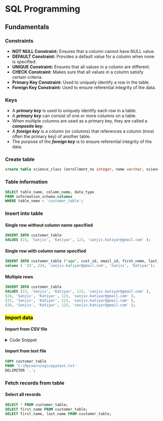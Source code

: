 # SQL Programming

## Fundamentals

### Constraints

- **NOT NULL Constraint:** Ensures that a column cannot have NULL value.
- **DEFAULT Constraint:** Provides a default value for a column when none is
specified.
- **UNIQUE Constraint:** Ensures that all values in a column are different.
- **CHECK Constraint:** Makes sure that all values in a column satisfy certain
criteria.
- **Primary Key Constraint:** Used to uniquely identify a row in the table.
- **Foreign Key Constraint:** Used to ensure referential integrity of the data.

### Keys

- A ***primary key*** is used to uniquely identify each row in a table.
- A ***primary key*** can consist of one or more columns on a table.
- When multiple columns are used as a primary key, they are called a
  ***composite key***.
- A ***foreign key*** is a column (or columns) that references a column (most often
the primary key) of another table.
- The purpose of the ***foreign key*** is to ensure referential integrity of the data.

### Create table

``` sql
create table science_class (enrollment_no integer, name varchar, science_mark int);
```

### Table information
``` sql
SELECT table_name, column_name, data_type
FROM information_schema.columns
WHERE table_name = 'customer_table';
```

### Insert into table

#### Single row without column name specified
``` sql
INSERT INTO customer_table 
VALUES (23, 'Sanjiv', 'Katiyar', 123, 'sanjiv.katiyar@gmail.com' );
```

#### Single row with column name specified
``` sql
INSERT INTO customer_table ("age", cust_id, email_id, first_name, last_name)
values ( '23', 234, 'sanjiv.katiyar@gmail.com', 'Sanjiv', 'Katiyar');
```

#### Multiple rows
``` sql
INSERT INTO customer_table 
VALUES (23, 'Sanjiv', 'Katiyar', 123, 'sanjiv.katiyar@gmail.com' ),
(24, 'Sanjiv', 'Katiyar', 123, 'sanjiv.katiyar@gmail.com' ),
(25, 'Sanjiv', 'Katiyar', 123, 'sanjiv.katiyar@gmail.com' ),
(26, 'Sanjiv', 'Katiyar', 123, 'sanjiv.katiyar@gmail.com' );
```

### <mark> Import data

#### Import from CSV file

<details><summary>Code Snippet</summary>
<p>

``` sql
COPY customer_table 
FROM 'C:\MyLearning\copy.csv' 
DELIMITER ',' csv header;
```
</p>
</details>

#### Import from text file

``` sql
COPY customer_table 
FROM 'C:\MyLearning\copytext.txt' 
DELIMITER ',';
```

### Fetch records from table

#### Select all records 
``` sql
SELECT * FROM customer_table;
SELECT first_name FROM customer_table;
SELECT first_name, last_name FROM customer_table;
```

